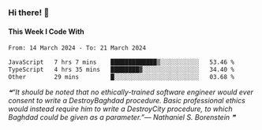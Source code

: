 ### Hi there! 👋

#### This Week I Code With
<!--START_SECTION:waka-->

```txt
From: 14 March 2024 - To: 21 March 2024

JavaScript   7 hrs 7 mins    █████████████▒░░░░░░░░░░░   53.46 %
TypeScript   4 hrs 35 mins   ████████▓░░░░░░░░░░░░░░░░   34.40 %
Other        29 mins         █░░░░░░░░░░░░░░░░░░░░░░░░   03.68 %
```

<!--END_SECTION:waka-->

<!--STARTS_HERE_QUOTE_README-->
<i>❝“It should be noted that no ethically-trained software engineer would ever consent to write a DestroyBaghdad procedure.  Basic professional ethics would instead require him to write a DestroyCity procedure, to which Baghdad could be given as a parameter.”— Nathaniel S. Borenstein   ❞</i>
<!--ENDS_HERE_QUOTE_README-->
